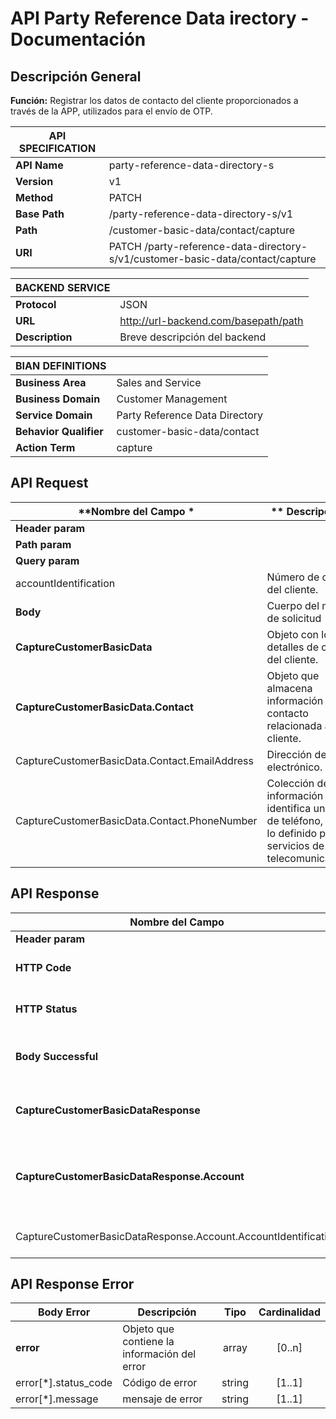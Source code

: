 # API Party Reference Data irectory - Documentación

## Descripción General
**Función:** Registrar los datos de contacto del cliente proporcionados a través de la APP,  utilizados para el envío de OTP.


| **API SPECIFICATION** |                                                                           |
|-----------------------|---------------------------------------------------------------------------|
| **API Name**          | party-reference-data-directory-s                                          |
| **Version**           | v1                                                                        |
| **Method**            | PATCH                                                                     |
| **Base Path**         | /party-reference-data-directory-s/v1                                      |
| **Path**              | /customer-basic-data/contact/capture                                            |
| **URI**               | PATCH /party-reference-data-directory-s/v1/customer-basic-data/contact/capture  |


| **BACKEND SERVICE**|                                         |
|--------------------|-----------------------------------------|
| **Protocol**       | JSON                                    |
| **URL**            | http://url-backend.com/basepath/path    |
| **Description**    | Breve descripción del backend           |



| **BIAN DEFINITIONS**   |                                    |
|------------------------|------------------------------------|
| **Business Area**      | Sales and Service                  |
| **Business Domain**    | Customer Management                |
| **Service Domain**     | Party Reference Data Directory     |
| **Behavior Qualifier** | customer-basic-data/contact        |
| **Action Term**        | capture                            |

## API Request

| **Nombre del Campo  *         | ** Descripción **                                                          | **Tipo**    | **Cardinalidad** |
|-------------------------------|----------------------------------------------------------------------------|-------------|------------------|
| **Header param**              |                                                                            |             |                  |
| **Path param**                |                                                                            |             |                  |
| **Query param**               |                                                                            |             |                  |
| accountIdentification     | Número de cuenta del cliente.       | integer     | [1..1]            |
| **Body**                                                             | Cuerpo del mensaje de solicitud                                            | object      | [1..1]           |
| **CaptureCustomerBasicData**                                             | Objeto con los detalles de contacto del cliente.                       | object    | [1..1]           |
| **CaptureCustomerBasicData.Contact**                                     | Objeto que almacena información de contacto relacionada al cliente.                  | object    | [1..1]           |
| CaptureCustomerBasicData.Contact.EmailAddress | Dirección de correo electrónico.                                  | string   | [1..1]           |
| CaptureCustomerBasicData.Contact.PhoneNumber | Colección de información que identifica un número de teléfono, según lo definido por los servicios de telecomunicaciones.                               | string   | [1..1]           |

## API Response

| **Nombre del Campo**                                                     | **Descripción**                                                                  | **Tipo**   | **Cardinalidad**  |
|--------------------------------------------------------------------------|----------------------------------------------------------------------------------|:----------:|:-----------------:|
| **Header param**                                                         |                                                                                  |            |                   |
| **HTTP Code**                                                            | Código HTTP de respuesta                                                         | integer    | [1..1]            |
| **HTTP Status**                                                          | Mensaje HTTP de respuesta                                                        | string     | [1..1]            |
| **Body Successful**                                                      | Objeto que almacena el mensaje se solicitud                                                    | object     | [1..1]            |
| **CaptureCustomerBasicDataResponse**                                             | Objeto con los detalles de contacto del cliente.                       | object    | [1..1]           |
| **CaptureCustomerBasicDataResponse.Account**                                     | Objeto que administra la información de las cuentas.                  | object    | [1..1]           |
| CaptureCustomerBasicDataResponse.Account.AccountIdentification | Número de cuenta del cliente. | string   | [1..1]           |

## API Response Error

| **Body Error**               | **Descripción**                                    | **Tipo**    | **Cardinalidad** |
|------------------------------|----------------------------------------------------|:-----------:|:----------------:|
| **error**                    | Objeto que contiene la información del error       | array       | [0..n]           |
| error[*].status_code         | Código de error                                    | string      | [1..1]           |
| error[*].message             | mensaje de error                                   | string      | [1..1]           |

